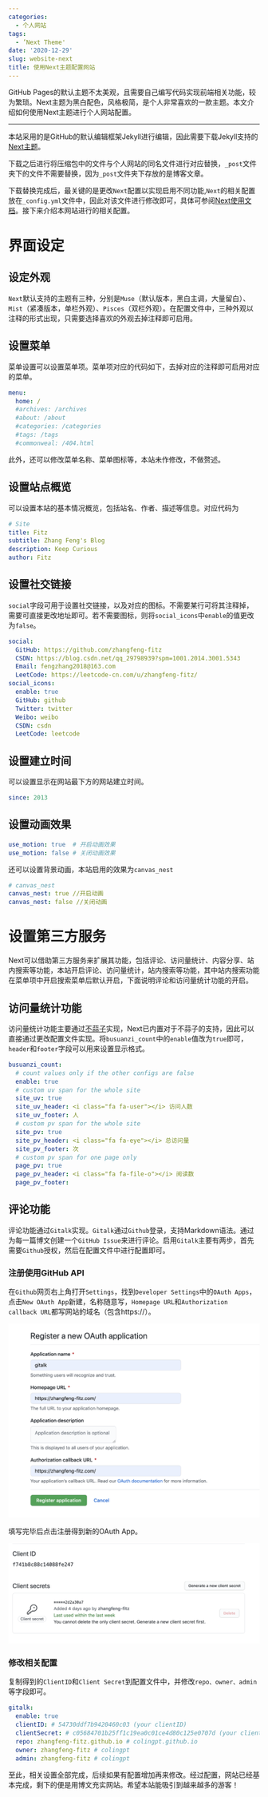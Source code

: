 ```yaml
---
categories:
  - 个人网站
tags:
  - ’Next Theme'
date: '2020-12-29'
slug: website-next
title: 使用Next主题配置网站
---
```


GitHub Pages的默认主题不太美观，且需要自己编写代码实现前端相关功能，较为繁琐。Next主题为黑白配色，风格极简，是个人非常喜欢的一款主题。本文介绍如何使用Next主题进行个人网站配置。

<!-- more-->

***

本站采用的是GitHub的默认编辑框架Jekyll进行编辑，因此需要下载Jekyll支持的[Next主题](https://github.com/Simpleyyt/jekyll-theme-next)。

下载之后进行将压缩包中的文件与个人网站的同名文件进行对应替换，`_post`文件夹下的文件不需要替换，因为`_post`文件夹下存放的是博客文章。

下载替换完成后，最关键的是更改`Next`配置以实现启用不同功能,`Next`的相关配置放在`_config.yml`文件中，因此对该文件进行修改即可，具体可参阅[Next使用文档](https://theme-next.iissnan.com/)。接下来介绍本网站进行的相关配置。

# 界面设定

## 设定外观

`Next`默认支持的主题有三种，分别是`Muse`（默认版本，黑白主调，大量留白）、`Mist`（紧凑版本，单栏外观）、`Pisces`（双栏外观）。在配置文件中，三种外观以注释的形式出现，只需要选择喜欢的外观去掉注释即可启用。

## 设置菜单

菜单设置可以设置菜单项。菜单项对应的代码如下，去掉对应的注释即可启用对应的菜单。

```yaml
menu:
  home: /
  #archives: /archives
  #about: /about
  #categories: /categories
  #tags: /tags
  #commonweal: /404.html
```

此外，还可以修改菜单名称、菜单图标等，本站未作修改，不做赘述。

## 设置站点概览

可以设置本站的基本情况概览，包括站名、作者、描述等信息。对应代码为

```yaml
# Site
title: Fitz
subtitle: Zhang Feng's Blog
description: Keep Curious
author: Fitz
```

## 设置社交链接

`social`字段可用于设置社交链接，以及对应的图标。不需要某行可将其注释掉，需要可直接更改地址即可。若不需要图标，则将`social_icons`中`enable`的值更改为`false`。

```yaml
social:
  GitHub: https://github.com/zhangfeng-fitz
  CSDN: https://blog.csdn.net/qq_29798939?spm=1001.2014.3001.5343
  Email: fengzhang2018@163.com
  LeetCode: https://leetcode-cn.com/u/zhangfeng-fitz/
social_icons:
  enable: true
  GitHub: github
  Twitter: twitter
  Weibo: weibo
  CSDN: csdn
  LeetCode: leetcode
```

## 设置建立时间

可以设置显示在网站最下方的网站建立时间。

```yaml
since: 2013
```

## 设置动画效果

```yaml 
use_motion: true  # 开启动画效果
use_motion: false # 关闭动画效果
```

还可以设置背景动画，本站启用的效果为`canvas_nest`

```yaml
# canvas_nest
canvas_nest: true //开启动画
canvas_nest: false //关闭动画
```

# 设置第三方服务

Next可以借助第三方服务来扩展其功能，包括评论、访问量统计、内容分享、站内搜索等功能，本站开启评论、访问量统计，站内搜索等功能，其中站内搜索功能在菜单项中开启搜索菜单后默认开启，下面说明评论和访问量统计功能的开启。

## 访问量统计功能

访问量统计功能主要通过[不蒜子](https://busuanzi.ibruce.info/)实现，Next已内置对于不蒜子的支持，因此可以直接通过更改配置文件实现。将`busuanzi_count`中的`enable`值改为`true`即可，`header`和`footer`字段可以用来设置显示格式。

```yaml 
busuanzi_count:
  # count values only if the other configs are false
  enable: true
  # custom uv span for the whole site
  site_uv: true
  site_uv_header: <i class="fa fa-user"></i> 访问人数
  site_uv_footer: 人
  # custom pv span for the whole site
  site_pv: true
  site_pv_header: <i class="fa fa-eye"></i> 总访问量
  site_pv_footer: 次
  # custom pv span for one page only
  page_pv: true
  page_pv_header: <i class="fa fa-file-o"></i> 阅读数
  page_pv_footer:
```

## 评论功能

评论功能通过`Gitalk`实现。`Gitalk`通过`Github`登录，支持Markdown语法。通过为每一篇博文创建一个`GitHub Issue`来进行评论。启用`Gitalk`主要有两步，首先需要`Github`授权，然后在配置文件中进行配置即可。

### 注册使用GitHub API

在`Github`网页右上角打开`Settings`，找到`Developer Settings`中的`OAuth Apps`，点击`New OAuth App`新建，名称随意写，`Homepage URL`和`Authorization callback URL`都写网站的域名（包含https://）。

![](/img/20201229/oauth.png)

填写完毕后点击注册得到新的OAuth App。

![](/img/20201229/gitalk.png)

### 修改相关配置

复制得到的`ClientID`和`Client Secret`到配置文件中，并修改`repo、owner、admin`等字段即可。

```yaml
gitalk:
  enable: true
  clientID: # 54730ddf7b9420460c03 (your clientID)
  clientSecret: # c05684701b25ff1c19ea0c01ce4d80c125e0707d (your clientSecret)
  repo: zhangfeng-fitz.github.io # colingpt.github.io
  owner: zhangfeng-fitz # colingpt
  admin: zhangfeng-fitz # colingpt
```

至此，相关设置全部完成，后续如果有配置增加再来修改。经过配置，网站已经基本完成，剩下的便是用博文充实网站。希望本站能吸引到越来越多的游客！